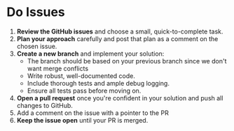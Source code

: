# Do Issues

1. **Review the GitHub issues** and choose a small, quick-to-complete task.
2. **Plan your approach** carefully and post that plan as a comment on the chosen issue.
3. **Create a new branch** and implement your solution:
    - The branch should be based on your previous branch since we don't want merge conflicts
    - Write robust, well-documented code.
    - Include thorough tests and ample debug logging.
    - Ensure all tests pass before moving on.
4. **Open a pull request** once you're confident in your solution and push all changes to GitHub.
5. Add a comment on the issue with a pointer to the PR
6. **Keep the issue open** until your PR is merged.
